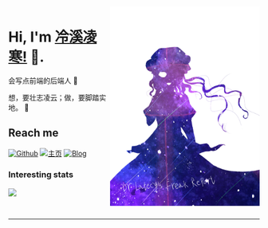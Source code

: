 <!--哈喽吖~ 欢迎来到我的 github-->



<img align="right" width="300" height="400" src="https://github.com/OoGKoO/OoGKoO/blob/main/%E6%A2%85%E8%8E%89%E6%9D%BF%E7%BB%981.jpg">


# Hi, I'm [冷溪凌寒!](https://www.cnblogs.com/OoGKoO/) 👋.

会写点前端的后端人 :hatching_chick:

想，要壮志凌云；做，要脚踏实地。 :running:

## Reach me 
[![Github](https://img.shields.io/github/followers/OoGKoO?label=Github&style=social)](https://github.com/OoGKoO)
[![主页](https://img.shields.io/badge/blog-touhou.fan-pink)](https://www.touhou.fan/)
[![Blog](https://img.shields.io/badge/blog-博客园-blue)](https://www.cnblogs.com/OoGKoO/)

### Interesting stats

<a href="#">
  <img align="center" src="https://github-readme-stats.vercel.app/api?username=OoGKoO" />
</a>

&nbsp;

<!-- Thanks for stopping by! 😁 -->

---
